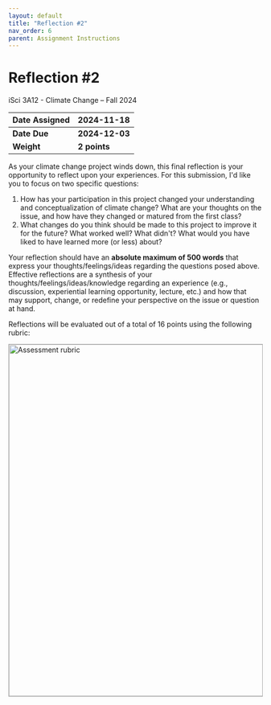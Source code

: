 ```yaml
---
layout: default
title: "Reflection #2"
nav_order: 6
parent: Assignment Instructions
---
```


# Reflection #2
iSci 3A12 - Climate Change – Fall 2024  

|Date Assigned|2024-11-18|
|:--|:--|
|**Date Due**|**2024-12-03**|
|**Weight**|**2 points**|

As your climate change project winds down, this final reflection is your opportunity to reflect upon your experiences. For this submission, I'd like you to focus on two specific questions:
1. How has your participation in this project changed your understanding and conceptualization of climate change? What are your thoughts on the issue, and how have they changed or matured from the first class? 
1. What changes do you think should be made to this project to improve it for the future? What worked well? What didn't? What would you have liked to have learned more (or less) about?

Your reflection should have an **absolute maximum of 500 words** that express your thoughts/feelings/ideas regarding the questions posed above. Effective reflections are a synthesis of your thoughts/feelings/ideas/knowledge regarding an experience (e.g., discussion, experiential learning opportunity, lecture, etc.) and how that may support, change, or redefine your perspective on the issue or question at hand.  

Reflections will be evaluated out of a total of 16 points using the following rubric: 

<img src="reflection-rubric.png" alt="Assessment rubric" width="700" style="border: 1px solid darkgrey">